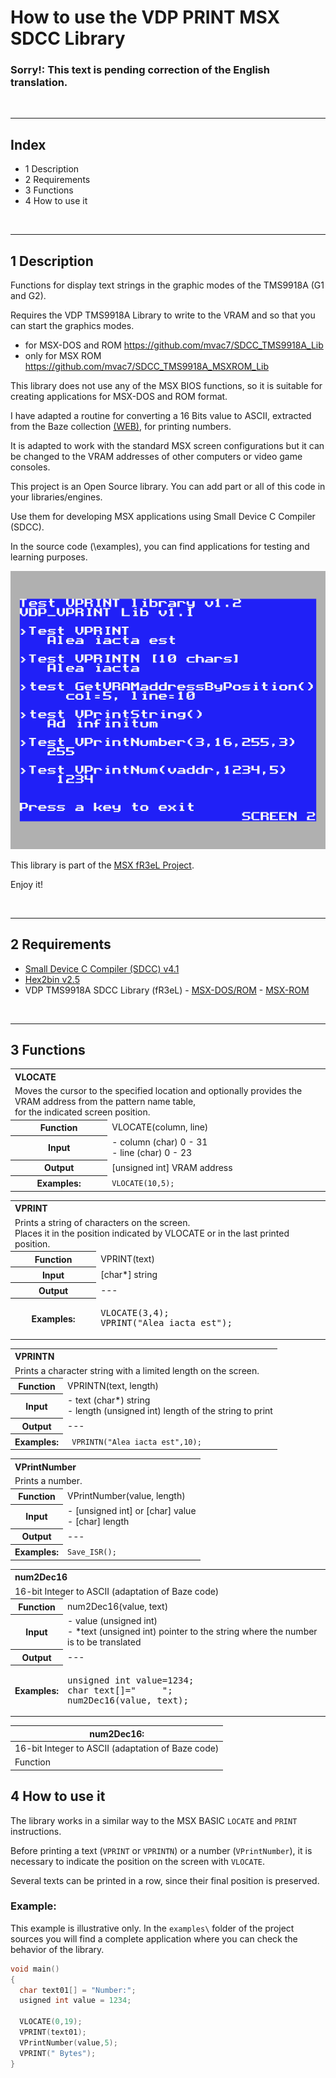 # How to use the VDP PRINT MSX SDCC Library


### Sorry!: This text is pending correction of the English translation.


<br/>

---
## Index

- 1 Description
- 2 Requirements
- 3 Functions
- 4 How to use it


<br/>

---

## 1 Description

Functions for display text strings in the graphic modes of the TMS9918A (G1 and G2).

Requires the VDP TMS9918A Library to write to the VRAM and so that you can start the graphics modes. 
- for MSX-DOS and ROM https://github.com/mvac7/SDCC_TMS9918A_Lib
- only for MSX ROM https://github.com/mvac7/SDCC_TMS9918A_MSXROM_Lib

This library does not use any of the MSX BIOS functions, so it is suitable for creating applications for MSX-DOS and ROM format.

I have adapted a routine for converting a 16 Bits value to ASCII, extracted from the Baze collection [(WEB)](http://baze.sk/3sc/misc/z80bits.html#5.1), for printing numbers. 
  
It is adapted to work with the standard MSX screen configurations but it can be changed to the VRAM addresses of other computers or video game consoles.

This project is an Open Source library. You can add part or all of this code in your libraries/engines.

Use them for developing MSX applications using Small Device C Compiler (SDCC).

In the source code (\examples), you can find applications for testing and learning purposes.

![TEST_0000](https://raw.githubusercontent.com/mvac7/SDCC_VDP_PRINT_Lib/master/GFX/TEST_0000.png)

This library is part of the [MSX fR3eL Project](https://github.com/mvac7/SDCC_MSX_fR3eL).

Enjoy it!


<br/>

---

## 2 Requirements

- [Small Device C Compiler (SDCC) v4.1](http://sdcc.sourceforge.net/)
- [Hex2bin v2.5](http://hex2bin.sourceforge.net/)
- VDP TMS9918A SDCC Library (fR3eL) - [MSX-DOS/ROM](https://github.com/mvac7/SDCC_TMS9918A_Lib) - [MSX-ROM](https://github.com/mvac7/SDCC_TMS9918A_MSXROM_Lib)


<br/>

---

## 3 Functions

<table>
<tr><th colspan=2 align="left">VLOCATE</th></tr>
<tr><td colspan="2">
Moves the cursor to the specified location and optionally provides the VRAM address from the pattern name table,<br/>
for the indicated screen position.
</td></tr>
<tr><th>Function</th><td>VLOCATE(column, line)</td></tr>
<tr><th>Input</th><td>
- column (char) 0 - 31<br/>
- line (char) 0 - 23
</td></tr>
<tr><th>Output</th><td>[unsigned int] VRAM address</td></tr>
<tr><th>Examples:</th>
<td><code>VLOCATE(10,5);</code></td></tr>
</table>


<table>
<tr><th colspan=2 align="left">VPRINT</th></tr>
<tr><td colspan="2">
Prints a string of characters on the screen.<br/>
Places it in the position indicated by VLOCATE or in the last printed position.
</td></tr>
<tr><th>Function</th><td>VPRINT(text)</td></tr>
<tr><th>Input</th><td>[char*] string</td></tr>
<tr><th>Output</th><td> --- </td></tr>
<tr><th>Examples:</th>
<td><pre>
VLOCATE(3,4);
VPRINT("Alea iacta est");
</pre></td></tr>
</table>


<table>
<tr><th colspan=2 align="left">VPRINTN</th></tr>
<tr><td colspan="2">Prints a character string with a limited length on the screen.</td></tr>
<tr><th>Function</th><td>VPRINTN(text, length)</td></tr>
<tr><th>Input</th><td>
- text (char*) string<br/>
- length (unsigned int) length of the string to print
</td></tr>
<tr><th>Output</th><td> --- </td></tr>
<tr><th>Examples:</th>
<td><code> VPRINTN("Alea iacta est",10);</code></td></tr>
</table>


<table>
<tr><th colspan=2 align="left">VPrintNumber</th></tr>
<tr><td colspan="2">Prints a number.</td></tr>
<tr><th>Function</th><td>VPrintNumber(value, length)</td></tr>
<tr><th>Input</th><td>
- [unsigned int] or [char] value<br/>
- [char] length
</td></tr>
<tr><th>Output</th><td> --- </td></tr>
<tr><th>Examples:</th>
<td><code>Save_ISR();</code></td></tr>
</table>


<table>
<tr><th colspan=2 align="left">num2Dec16</th></tr>
<tr><td colspan="2">16-bit Integer to ASCII (adaptation of Baze code)</td></tr>
<tr><th>Function</th><td>num2Dec16(value, text)</td></tr>
<tr><th>Input</th><td>
- value (unsigned int)<br/>  
- *text (unsigned int) pointer to the string where the number is to be translated
</td></tr>
<tr><th>Output</th><td> --- </td></tr>
<tr><th>Examples:</th>
<td><pre>
unsigned int value=1234;
char text[]="     ";
num2Dec16(value, text);
</pre></td></tr>
</table>


| num2Dec16: |
| --- | 
| 16-bit Integer to ASCII (adaptation of Baze code) |
| Function |  num2Dec16(value, text)  |


## 4 How to use it

The library works in a similar way to the MSX BASIC `LOCATE` and `PRINT` instructions.

Before printing a text (`VPRINT` or `VPRINTN`) or a number (`VPrintNumber`), it is necessary to indicate the position on the screen with `VLOCATE`.

Several texts can be printed in a row, since their final position is preserved.
   

### Example:

This example is illustrative only. 
In the `examples\` folder of the project sources you will find a complete application where you can check the behavior of the library.

```c
void main()
{
  char text01[] = "Number:";
  usigned int value = 1234;

  VLOCATE(0,19);
  VPRINT(text01);
  VPrintNumber(value,5);
  VPRINT(" Bytes");
}
```